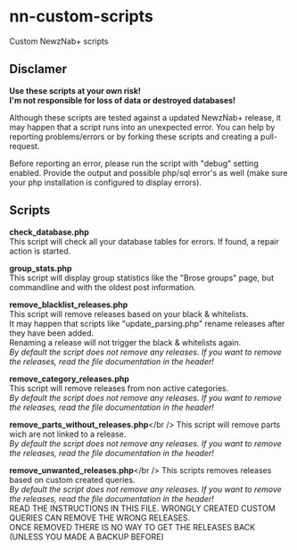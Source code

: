nn-custom-scripts
=================

Custom NewzNab+ scripts

Disclamer
------
**Use these scripts at your own risk!<br />
I'm not responsible for loss of data or destroyed databases!**

Although these scripts are tested against a updated NewzNab+ release, it may happen that a script runs into an unexpected error.
You can help by reporting problems/errors or by forking these scripts and creating a pull-request.

Before reporting an error, please run the script with "debug" setting enabled. Provide the output and possible php/sql error's as well (make sure your php installation is configured to display errors).

Scripts
-------
**check_database.php**<br />
This script will check all your database tables for errors. If found, a repair action is started.

**group_stats.php**<br />
This script will display group statistics like the "Brose groups" page, but commandline and with the oldest post information.

**remove\_blacklist\_releases.php**<br />
This script will remove releases based on your black & whitelists.<br />
It may happen that scripts like "update\_parsing.php" rename releases after they have been added.<br />
Renaming a release will not trigger the black & whitelists again.<br />
_By default the script does not remove any releases. If you want to remove the releases, read the file documentation in the header!_

**remove\_category\_releases.php**<br />
This script will remove releases from non active categories.<br />
_By default the script does not remove any releases. If you want to remove the releases, read the file documentation in the header!_

**remove\_parts\_without\_releases.php**</br />
This script will remove parts wich are not linked to a release.<br />
_By default the script does not remove any releases. If you want to remove the releases, read the file documentation in the header!_

**remove\_unwanted\_releases.php**</br />
This scripts removes releases based on custom created queries.<br />
_By default the script does not remove any releases. If you want to remove the releases, read the file documentation in the header!_<br />
READ THE INSTRUCTIONS IN THIS FILE. WRONGLY CREATED CUSTOM QUERIES CAN REMOVE THE WRONG RELEASES.<br />
ONCE REMOVED THERE IS NO WAY TO GET THE RELEASES BACK (UNLESS YOU MADE A BACKUP BEFORE)<br />